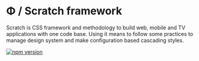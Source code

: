 # Φ / Scratch framework
Scratch is CSS framework and methodology to build web, mobile and TV applications with one code base. Using it means to follow some practices to manage design system and make configuration based cascading styles.

[![npm version](https://badge.fury.io/js/%40rackai%2Fscratch.svg)](https://badge.fury.io/js/%40rackai%2Fscratch)

